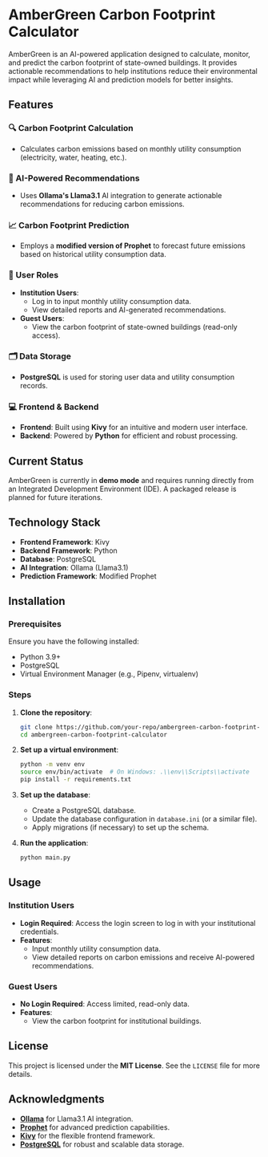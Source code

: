 # AmberGreen Carbon Footprint Calculator

AmberGreen is an AI-powered application designed to calculate, monitor, and predict the carbon footprint of state-owned buildings. It provides actionable recommendations to help institutions reduce their environmental impact while leveraging AI and prediction models for better insights.

## Features

### 🔍 Carbon Footprint Calculation
- Calculates carbon emissions based on monthly utility consumption (electricity, water, heating, etc.).

### 🤖 AI-Powered Recommendations
- Uses **Ollama's Llama3.1** AI integration to generate actionable recommendations for reducing carbon emissions.

### 📈 Carbon Footprint Prediction
- Employs a **modified version of Prophet** to forecast future emissions based on historical utility consumption data.

### 👥 User Roles
- **Institution Users**:
  - Log in to input monthly utility consumption data.
  - View detailed reports and AI-generated recommendations.
- **Guest Users**:
  - View the carbon footprint of state-owned buildings (read-only access).

### 🗂️ Data Storage
- **PostgreSQL** is used for storing user data and utility consumption records.

### 💻 Frontend & Backend
- **Frontend**: Built using **Kivy** for an intuitive and modern user interface.
- **Backend**: Powered by **Python** for efficient and robust processing.

## Current Status

AmberGreen is currently in **demo mode** and requires running directly from an Integrated Development Environment (IDE). A packaged release is planned for future iterations.

## Technology Stack

- **Frontend Framework**: Kivy
- **Backend Framework**: Python
- **Database**: PostgreSQL
- **AI Integration**: Ollama (Llama3.1)
- **Prediction Framework**: Modified Prophet

## Installation

### Prerequisites
Ensure you have the following installed:
- Python 3.9+
- PostgreSQL
- Virtual Environment Manager (e.g., Pipenv, virtualenv)

### Steps

1. **Clone the repository**:
   ```bash
   git clone https://github.com/your-repo/ambergreen-carbon-footprint-calculator.git
   cd ambergreen-carbon-footprint-calculator
   ```

2. **Set up a virtual environment**:
   ```bash
   python -m venv env
   source env/bin/activate  # On Windows: .\\env\\Scripts\\activate
   pip install -r requirements.txt
   ```

3. **Set up the database**:
   - Create a PostgreSQL database.
   - Update the database configuration in `database.ini` (or a similar file).
   - Apply migrations (if necessary) to set up the schema.

4. **Run the application**:
   ```bash
   python main.py
   ```

## Usage

### Institution Users
- **Login Required**: Access the login screen to log in with your institutional credentials.
- **Features**:
  - Input monthly utility consumption data.
  - View detailed reports on carbon emissions and receive AI-powered recommendations.

### Guest Users
- **No Login Required**: Access limited, read-only data.
- **Features**:
  - View the carbon footprint for institutional buildings.

## License

This project is licensed under the **MIT License**. See the `LICENSE` file for more details.

## Acknowledgments

- **[Ollama](https://ollama.ai/)** for Llama3.1 AI integration.
- **[Prophet](https://facebook.github.io/prophet/)** for advanced prediction capabilities.
- **[Kivy](https://kivy.org/)** for the flexible frontend framework.
- **[PostgreSQL](https://www.postgresql.org/)** for robust and scalable data storage.


